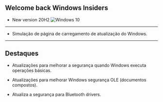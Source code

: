 ## Welcome back Windows Insiders
- New version 20H2 <img alt="Windows 10" src="https://img.shields.io/badge/Windows-0078D6?style=for-the-badge&logo=windows&logoColor=white" />

---
- Simulação de página de carregamento de atualização do Windows.
---

## Destaques
- Atualizações para melhorar a segurança quando Windows executa operações básicas.

- Atualizações para melhorar Windows segurança OLE (documentos compostos).

- Atualiza a segurança para Bluetooth drivers.
